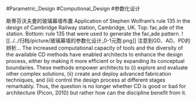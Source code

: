 #Parametric_Design #Computional_Design #参数化设计 

斯蒂芬沃夫曼的玻璃幕墙布置
Application of Stephen Wolfram’s rule 135 in the design of Cambridge Railway station, Cambridge, UK. Top: fac¸ade of the station. Bottom: rule 135 that were used to generate the fac¸ade pattern.
![[../../归档/picture/玻璃幕墙的参数化设计_0-1元胞.png]]
注意到GD、AD、PD的辨析...
The increased computational capacity of tools and the diversity of the available CD methods have enabled architects to enhance the design process, either by making it more efﬁcient or by expanding its conceptual boundaries. These methods empower architects to (i) explore and evaluate other complex solutions, (ii) create and deploy advanced fabrication techniques, and (iii) control the design process at different stages remarkably. Thus, the question is no longer whether CD is good or bad for architecture (Picon, 2010) but rather how can the discipline beneﬁt from it.